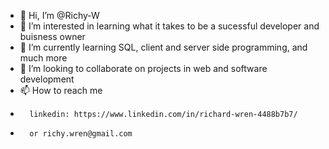 - 👋 Hi, I’m @Richy-W
- 👀 I’m interested in learning what it takes to be a sucessful developer and buisness owner 
- 🌱 I’m currently learning SQL, client and server side programming, and much more
- 💞️ I’m looking to collaborate on projects in web and software development
- 📫 How to reach me 
-       linkedin: https://www.linkedin.com/in/richard-wren-4488b7b7/
-       or richy.wren@gmail.com

<!---
Richy-W/Richy-W is a ✨ special ✨ repository because its `README.md` (this file) appears on your GitHub profile.
You can click the Preview link to take a look at your changes.
--->
